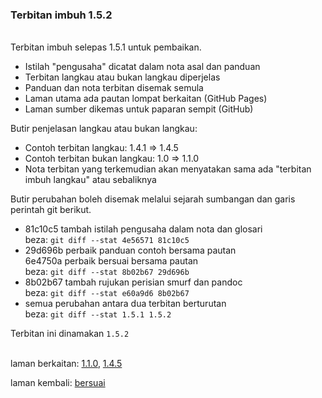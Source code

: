 ---
---

### Terbitan imbuh 1.5.2

&nbsp;  
Terbitan imbuh selepas 1.5.1 untuk pembaikan.

- Istilah "pengusaha" dicatat dalam nota asal dan panduan
- Terbitan langkau atau bukan langkau diperjelas
- Panduan dan nota terbitan disemak semula
- Laman utama ada pautan lompat berkaitan (GitHub Pages)
- Laman sumber dikemas untuk paparan sempit (GitHub)

Butir penjelasan langkau atau bukan langkau:

- Contoh terbitan langkau: 1.4.1 => 1.4.5
- Contoh terbitan bukan langkau: 1.0 => 1.1.0
- Nota terbitan yang terkemudian akan menyatakan sama ada
"terbitan imbuh langkau" atau sebaliknya

Butir perubahan boleh disemak melalui sejarah sumbangan
dan garis perintah git berikut.

- 81c10c5 tambah istilah pengusaha dalam nota dan glosari  
beza: `git diff --stat 4e56571 81c10c5`
- 29d696b perbaik panduan contoh bersama pautan  
  6e4750a perbaik bersuai bersama pautan  
beza: `git diff --stat 8b02b67 29d696b`
- 8b02b67 tambah rujukan perisian smurf dan pandoc  
beza: `git diff --stat e60a9d6 8b02b67`
- semua perubahan antara dua terbitan berturutan  
beza: `git diff --stat 1.5.1 1.5.2`

Terbitan ini dinamakan `1.5.2`

&nbsp;  
laman berkaitan: [1.1.0][1], [1.4.5][2]

laman kembali: [bersuai][0]

  [0]: ../bersuai.md
  [1]: 1.1.0.md
  [2]: 1.4.5.md
